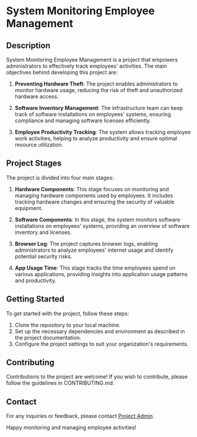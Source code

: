 # System Monitoring Employee Management

## Description

System Monitoring Employee Management is a project that empowers administrators to effectively track employees' activities. The main objectives behind developing this project are:

1. **Preventing Hardware Theft**: The project enables administrators to monitor hardware usage, reducing the risk of theft and unauthorized hardware access.

2. **Software Inventory Management**: The infrastructure team can keep track of software installations on employees' systems, ensuring compliance and managing software licenses efficiently.

3. **Employee Productivity Tracking**: The system allows tracking employee work activities, helping to analyze productivity and ensure optimal resource utilization.

## Project Stages

The project is divided into four main stages:

1. **Hardware Components**: This stage focuses on monitoring and managing hardware components used by employees. It includes tracking hardware changes and ensuring the security of valuable equipment.

2. **Software Components**: In this stage, the system monitors software installations on employees' systems, providing an overview of software inventory and licenses.

3. **Browser Log**: The project captures browser logs, enabling administrators to analyze employees' internet usage and identify potential security risks.

4. **App Usage Time**: This stage tracks the time employees spend on various applications, providing insights into application usage patterns and productivity.

## Getting Started

To get started with the project, follow these steps:

1. Clone the repository to your local machine.
2. Set up the necessary dependencies and environment as described in the project documentation.
3. Configure the project settings to suit your organization's requirements.

## Contributing

Contributions to the project are welcome! If you wish to contribute, please follow the guidelines in CONTRIBUTING.md.

## Contact

For any inquiries or feedback, please contact [Project Admin](mailto:nischal200216@gmail.com).

Happy monitoring and managing employee activities!
